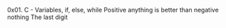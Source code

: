 0x01. C - Variables, if, else, while
Positive anything is better than negative nothing
The last digit
